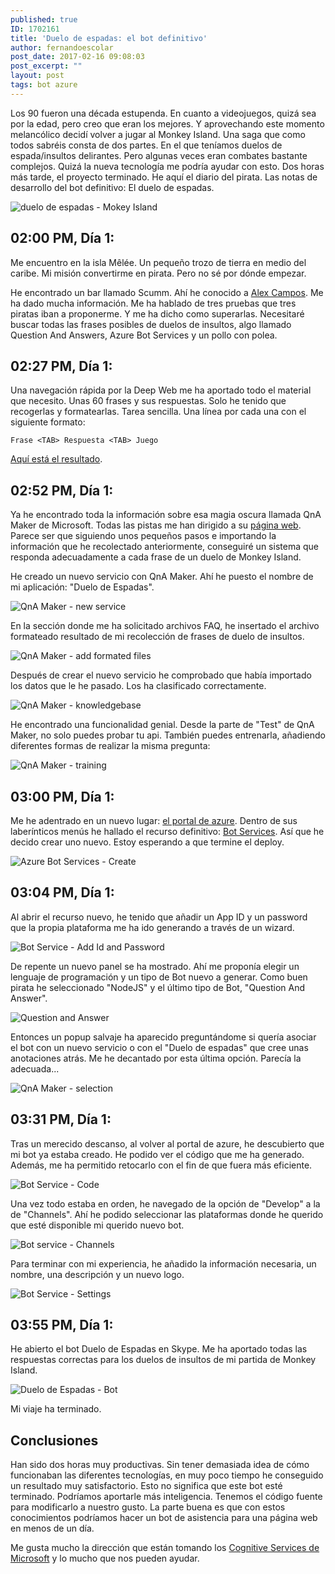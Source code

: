 ```yaml
---
published: true
ID: 1702161
title: 'Duelo de espadas: el bot definitivo'
author: fernandoescolar
post_date: 2017-02-16 09:08:03
post_excerpt: ""
layout: post
tags: bot azure
---
```

Los 90 fueron una década estupenda. En cuanto a videojuegos, quizá sea por la edad, pero creo que eran los mejores. Y aprovechando este momento melancólico decidí volver a jugar al Monkey Island. Una saga que como todos sabréis consta de dos partes. En el que teníamos duelos de espada/insultos delirantes. Pero algunas veces eran combates bastante complejos. Quizá la nueva tecnología me podría ayudar con esto. Dos horas más tarde, el proyecto terminado. He aquí el diario del pirata. Las notas de desarrollo del bot definitivo: El duelo de espadas.<!--break-->

![duelo de espadas - Mokey Island](/public/uploads/2017/02/monkey-island.png)


## 02:00 PM, Día 1:

Me encuentro en la isla Mêlée. Un pequeño trozo de tierra en medio del caribe. Mi misión convertirme en pirata. Pero no sé por dónde empezar.

He encontrado un bar llamado Scumm. Ahí he conocido a [Alex Campos](https://twitter.com/alejacma "Alex Campos"). Me ha dado mucha información. Me ha hablado de tres pruebas que tres piratas iban a proponerme. Y me ha dicho como superarlas. Necesitaré buscar todas las frases posibles de duelos de insultos, algo llamado Question And Answers, Azure Bot Services y un pollo con polea.


## 02:27 PM, Día 1:

Una navegación rápida por la Deep Web me ha aportado todo el material que necesito. Unas 60 frases y sus respuestas. Solo he tenido que recogerlas y formatearlas. Tarea sencilla. Una línea por cada una con el siguiente formato:

```
Frase <TAB> Respuesta <TAB> Juego
```

[Aquí está el resultado](/public/uploads/2017/02/duelo-espadas.txt "duelo-espadas.txt").


## 02:52 PM, Día 1:

Ya he encontrado toda la información sobre esa magia oscura llamada QnA Maker de Microsoft. Todas las pistas me han dirigido a su [página web](https://qnamaker.ai/ "QnA Maker"). Parece ser que siguiendo unos pequeños pasos e importando la información que he recolectado anteriormente, conseguiré un sistema que responda adecuadamente a cada frase de un duelo de Monkey Island.

He creado un nuevo servicio con QnA Maker. Ahí he puesto el nombre de mi aplicación: "Duelo de Espadas".

![QnA Maker - new service](/public/uploads/2017/02/qna-create.PNG)


En la sección donde me ha solicitado archivos FAQ, he insertado el archivo formateado resultado de mi recolección de frases de duelo de insultos.

![QnA Maker - add formated files](/public/uploads/2017/02/qna-create-files.PNG)


Después de crear el nuevo servicio he comprobado que había importado los datos que le he pasado. Los ha clasificado correctamente.

![QnA Maker - knowledgebase](/public/uploads/2017/02/qna-create-knowledgebase.PNG)


He encontrado una funcionalidad genial. Desde la parte de "Test" de QnA Maker, no solo puedes probar tu api. También puedes entrenarla, añadiendo diferentes formas de realizar la misma pregunta:

![QnA Maker - training](/public/uploads/2017/02/qna-create-training.PNG)


## 03:00 PM, Día 1:

Me he adentrado en un nuevo lugar: [el portal de azure](https://portal.azure.com "Azure Portal"). Dentro de sus laberínticos menús he hallado el recurso definitivo: [Bot Services](https://azure.microsoft.com/en-us/services/bot-service/ "Bot Services"). Así que he decido crear uno nuevo. Estoy esperando a que termine el deploy.

![Azure Bot Services - Create](/public/uploads/2017/02/azure-bot-service-2.PNG)


## 03:04 PM, Día 1:

Al abrir el recurso nuevo, he tenido que añadir un App ID y un password que la propia plataforma me ha ido generando a través de un wizard.

![Bot Service - Add Id and Password](/public/uploads/2017/02/azure-bot-service-3.PNG)


De repente un nuevo panel se ha mostrado. Ahí me proponía elegir un lenguaje de programación y un tipo de Bot nuevo a generar. Como buen pirata he seleccionado "NodeJS" y el último tipo de Bot, "Question And Answer".

![Question and Answer](/public/uploads/2017/02/azure-bot-service-4.PNG)


Entonces un popup salvaje ha aparecido preguntándome si quería asociar el bot con un nuevo servicio o con el "Duelo de espadas" que cree unas anotaciones atrás. Me he decantado por esta última opción. Parecía la adecuada...

![QnA Maker - selection](/public/uploads/2017/02/azure-bot-service-5.PNG)


## 03:31 PM, Día 1:

Tras un merecido descanso, al volver al portal de azure, he descubierto que mi bot ya estaba creado. He podido ver el código que me ha generado. Además, me ha permitido retocarlo con el fin de que fuera más eficiente.

![Bot Service - Code](/public/uploads/2017/02/duelo-espadas-code.PNG)


Una vez todo estaba en orden, he navegado de la opción de "Develop" a la de "Channels". Ahí he podido seleccionar las plataformas donde he querido que esté disponible mi querido nuevo bot.

![Bot service - Channels](/public/uploads/2017/02/duelo-espadas-channels.PNG)


Para terminar con mi experiencia, he añadido la información necesaria, un nombre, una descripción y un nuevo logo.

![Bot Service - Settings](/public/uploads/2017/02/duelo-espadas-settings.PNG)


## 03:55 PM, Día 1:

He abierto el bot Duelo de Espadas en Skype. Me ha aportado todas las respuestas correctas para los duelos de insultos de mi partida de Monkey Island.

![Duelo de Espadas - Bot](/public/uploads/2017/02/duelo-espadas-bot.png)


Mi viaje ha terminado.


## Conclusiones

Han sido dos horas muy productivas. Sin tener demasiada idea de cómo funcionaban las diferentes tecnologías, en muy poco tiempo he conseguido un resultado muy satisfactorio. Esto no significa que este bot esté terminado. Podríamos aportarle más inteligencia. Tenemos el código fuente para modificarlo a nuestro gusto. La parte buena es que con estos conocimientos podríamos hacer un bot de asistencia para una página web en menos de un día.

Me gusta mucho la dirección que están tomando los [Cognitive Services de Microsoft](https://www.microsoft.com/cognitive-services/en-us/ "Cognitive Services") y lo mucho que nos pueden ayudar.
